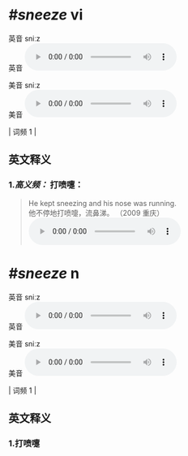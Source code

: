 # ***\#sneeze*** vi
英音 sniːz  
英音
<audio src="./media/sneeze-B.aac" controls="controls"></audio>

美音 sniːz  
美音
<audio src="./media/sneeze.aac" controls="controls"></audio>



| 词频 1 |  

英文释义
---
### 1.*高义频：* **打喷嚏：**  

 > He kept sneezing and his nose was running.  
 > 他不停地打喷嚏，流鼻涕。  （2009 重庆）  
<audio src="./media/sneeze-1.aac" controls="controls"></audio>


# ***\#sneeze*** n
英音 sniːz  
英音
<audio src="./media/sneeze-B.aac" controls="controls"></audio>

美音 sniːz  
美音
<audio src="./media/sneeze.aac" controls="controls"></audio>



| 词频 1 |  

英文释义
---
### 1.**打喷嚏**  


